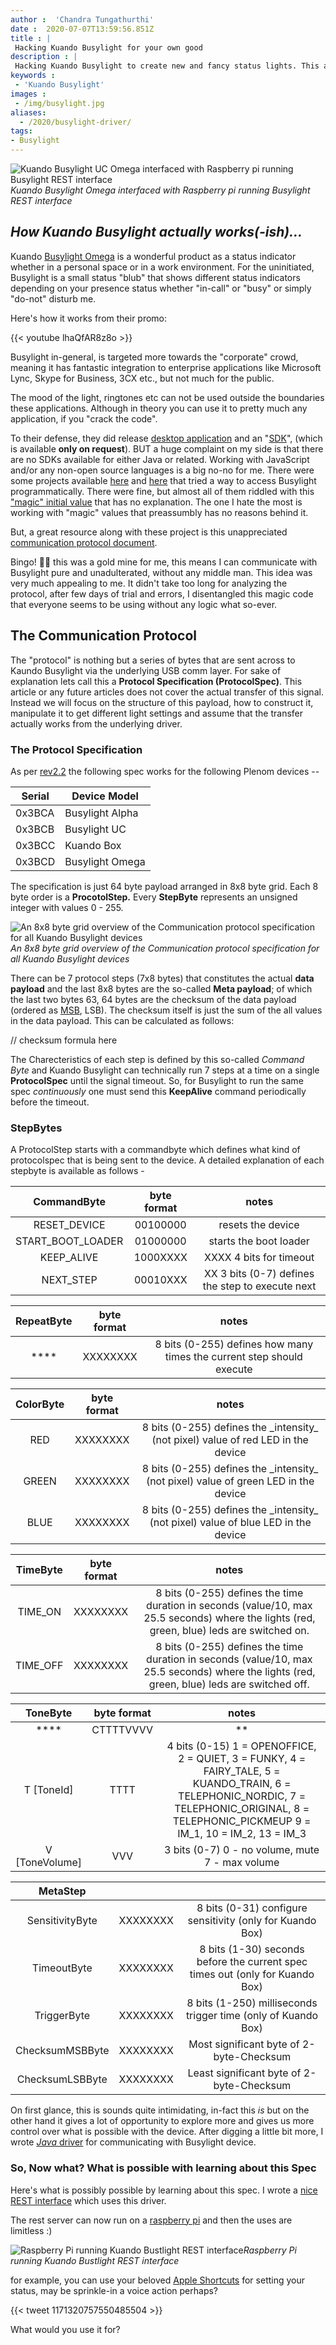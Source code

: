 ```yaml
---
author :  'Chandra Tungathurthi'
date :  2020-07-07T13:59:56.851Z
title : |
 Hacking Kuando Busylight for your own good 
description : |
 Hacking Kuando Busylight to create new and fancy status lights. This article explains how the communication protocol works.
keywords :  
 - 'Kuando Busylight'
images :
 - /img/busylight.jpg
aliases:
  - /2020/busylight-driver/
tags:
- Busylight
---
```

![Kuando Busylight UC Omega interfaced with Raspberry pi running Busylight REST interface](/img/busylight.jpg) _Kuando Busylight Omega interfaced with Raspberry pi running Busylight REST interface_  

## _How Kuando Busylight actually works(-ish)..._

Kuando [Busylight Omega](https://www.plenom.com/products/kuando-busylight-omega/) is a wonderful product as a status indicator whether in a personal space or in a work environment. For the uninitiated, Busylight is a small status "blub" that shows different status indicators depending on your presence status whether "in-call" or "busy" or simply "do-not" disturb me.

Here's how it works from their promo:

{{< youtube lhaQfAR8z8o >}}

Busylight in-general, is targeted more towards the "corporate" crowd, meaning it has fantastic integration to enterprise applications like Microsoft Lync, Skype for Business, 3CX etc., but not much for the public.

The mood of the light, ringtones etc can not be used outside the boundaries these applications. Although in theory you can use it to pretty much any application, if you "crack the code".

To their defense, they did release [desktop application](https://www.plenom.com/downloads/download-software/) and an "[SDK](https://www.plenom.com/downloads/download-software/#sdk)", (which is available __only on request__). BUT a huge complaint on my side is that there are no SDKs available for either Java or related. Working with JavaScript and/or any non-open source languages is a big no-no for me. There were some projects available [here](https://github.com/porsager/busylight) and [here](https://github.com/mccarthyryanc/busylight) that tried a way to access Busylight programmatically. There were fine, but almost all of them riddled with this ["magic" initial value](https://github.com/porsager/busylight/blob/master/lib/busylight.js#L43) that has no explanation. The one I hate the most is working with "magic" values that preassumbly has no reasons behind it.

But, a great resource along with these project is this unappreciated [communication protocol document](https://github.com/porsager/busylight/blob/master/Busylight.API.rev.2.2.-.22052015.pdf).

Bingo! 🎇🌟 this was a gold mine for me, this means I can communicate with Busylight pure and unadulterated, without any middle man. This idea was very much appealing to me. It didn't take too long for analyzing the protocol, after few days of trial and errors, I disentangled this magic code that everyone seems to be using without any logic what so-ever.

## The Communication Protocol

The "protocol" is nothing but a series of bytes that are sent across to Kaundo Busylight via the underlying USB comm layer. For sake of explanation lets call this a **Protocol Specification (ProtocolSpec)**. This article or any future articles does not cover the actual transfer of this signal. Instead we will focus on the structure of this payload, how to construct it, manipulate it to get different light settings and assume that the transfer actually works from the underlying driver.

### The Protocol Specification

As per [rev2.2](https://github.com/tckb/busylight_driver/blob/b59e4988e78c3d245ae6158690d1001475e71ae6/docs/Busylight.API.rev.2.2.-.22052015.pdf) the following spec works for the following Plenom devices --

| Serial | Device Model | 
|-|-| 
| 0x3BCA | Busylight Alpha | 
| 0x3BCB | Busylight UC | 
| 0x3BCC | Kuando Box | 
| 0x3BCD | Busylight Omega |

The specification is just 64 byte payload arranged in 8x8 byte grid. Each 8 byte order is a **ProcotolStep.** Every **StepByte** represents an unsigned integer with values 0 - 255.

![An 8x8 byte grid overview of the Communication protocol specification for all Kuando Busylight devices](/img/busylight_protocol.png)_An 8x8 byte grid overview of the Communication protocol specification for all Kuando Busylight devices_


There can be 7 protocol steps (7x8 bytes) that constitutes the actual **data payload** and the last 8x8 bytes are the so-called **Meta payload**; of which the last two bytes 63, 64 bytes are the checksum of the data payload (ordered as [MSB](https://en.wikipedia.org/wiki/Bit_numbering#Most_significant_byte), LSB). The checksum itself is just the sum of the all values in the data payload. This can be calculated as follows:

// checksum formula here

The Charecteristics of each step is defined by this so-called _Command Byte_ and Kuando Busylight can technically run 7 steps at a time on a single **ProtocolSpec** until the signal timeout. So, for Busylight to run the same spec _continuously_ one must send this **KeepAlive** command periodically before the timeout.

### StepBytes

A ProtocolStep starts with a commandbyte which defines what kind of protocolspec that is being sent to the device. A detailed explanation of each stepbyte is available as follows -

| CommandByte | byte format | notes |
|:-:|:-:|:-:|
| RESET\_DEVICE | 00100000 | resets the device |
| START\_BOOT\_LOADER | 01000000 | starts the boot loader |
| KEEP\_ALIVE | 1000XXXX | XXXX 4 bits for timeout |
| NEXT\_STEP | 00010XXX | XX 3 bits (0-7) defines the step to execute next |  
  
| RepeatByte | byte format | notes 
|:-:|:-:|:-:|
| \*\*\*\* | XXXXXXXX | 8 bits (0-255) defines how many times the current step should execute |  
  
| ColorByte | byte format | notes |
|:-:|:-:|:-:|
| RED | XXXXXXXX | 8 bits (0-255) defines the \_intensity\_ (not pixel) value of red LED in the device |
| GREEN | XXXXXXXX | 8 bits (0-255) defines the \_intensity\_ (not pixel) value of green LED in the device |
| BLUE | XXXXXXXX | 8 bits (0-255) defines the \_intensity\_ (not pixel) value of blue LED in the device |  
  
| TimeByte | byte format | notes |
|:-:|:-:|:-:|
| TIME\_ON | XXXXXXXX | 8 bits (0-255) defines the time duration in seconds (value/10, max 25.5 seconds) where the lights (red, green, blue) leds are switched on. |
| TIME\_OFF | XXXXXXXX | 8 bits (0-255) defines the time duration in seconds (value/10, max 25.5 seconds) where the lights (red, green, blue) leds are switched off. | 

| ToneByte | byte format | notes 
|:-:|:-:|:-:|
| \*\*\*\* | CTTTTVVVV | \*\* || C \[Tone Override Flag\] | C | 1 bit = 1 / Previous Tone will be overridden with the current one, = 0 / Tone Settings will be ignored |
| T \[ToneId\] | TTTT | 4 bits (0-15)   1 = OPENOFFICE, 2 = QUIET, 3 = FUNKY, 4 = FAIRY\_TALE, 5 = KUANDO\_TRAIN, 6 = TELEPHONIC\_NORDIC, 7 = TELEPHONIC\_ORIGINAL,  8 = TELEPHONIC\_PICKMEUP 9 = IM\_1, 10 = IM\_2, 13 = IM\_3 |
| V \[ToneVolume\] | VVV | 3 bits (0-7)  0 - no volume, mute 7 - max volume |  

| MetaStep | | |
|:-:|:-:|:-:|
| SensitivityByte | XXXXXXXX | 8 bits (0-31) configure sensitivity (only for Kuando Box) |
| TimeoutByte | XXXXXXXX | 8 bits (1-30) seconds before the current spec times out (only for Kuando Box) |
| TriggerByte | XXXXXXXX | 8 bits (1-250) milliseconds trigger time (only of Kuando Box) |
| ChecksumMSBByte | XXXXXXXX | Most significant byte of 2-byte-Checksum |
| ChecksumLSBByte | XXXXXXXX | Least significant byte of 2-byte-Checksum |

On first glance, this is sounds quite intimidating, in-fact this _is_ but on the other hand it gives a lot of opportunity to explore more and gives us more control over what is possible with the device. After digging a little bit more, I wrote [*Java* driver](https://github.com/tckb/busylight_driver) for communicating with Busylight device.

### So, Now what? What is possible with learning about this Spec

Here's what is possibly possible by learning about this spec. I wrote a [nice REST interface](https://github.com/tckb/busylight_rest) which uses this driver. 

The rest server can now run on a [raspberry pi](https://www.raspberrypi.org/) and then the uses are limitless :) 

![Raspberry Pi running Kuando Bustlight REST interface](/img/busylight_rpi.png)_Raspberry Pi running Kuando Bustlight REST interface_



for example, you can use your beloved [Apple Shortcuts](https://www.youtube.com/watch?v=3QBQz5ATS3s) for setting your status, may be sprinkle-in  a voice action perhaps?


{{< tweet 1171320757550485504 >}}

What would you use it for?